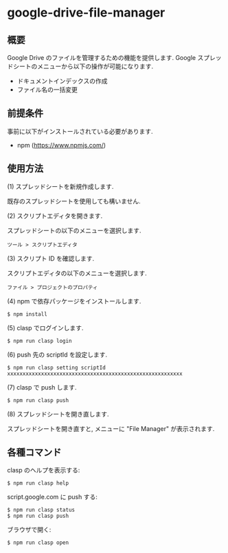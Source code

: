# google-drive-file-manager

## 概要

Google Drive のファイルを管理するための機能を提供します.
Google スプレッドシートのメニューから以下の操作が可能になります.

 * ドキュメントインデックスの作成
 * ファイル名の一括変更

## 前提条件

事前に以下がインストールされている必要があります.

 * npm (https://www.npmjs.com/)

## 使用方法

(1) スプレッドシートを新規作成します.

既存のスプレッドシートを使用しても構いません.

(2) スクリプトエディタを開きます.

スプレッドシートの以下のメニューを選択します.

    ツール > スクリプトエディタ

(3) スクリプト ID を確認します.

スクリプトエディタの以下のメニューを選択します.

    ファイル > プロジェクトのプロパティ

(4) npm で依存パッケージをインストールします.

    $ npm install

(5) clasp でログインします.

    $ npm run clasp login

(6) push 先の scriptId を設定します.

    $ npm run clasp setting scriptId xxxxxxxxxxxxxxxxxxxxxxxxxxxxxxxxxxxxxxxxxxxxxxxxxxxxxxxxx

(7) clasp で push します.

    $ npm run clasp push

(8) スプレッドシートを開き直します.

スプレッドシートを開き直すと, メニューに "File Manager" が表示されます.

## 各種コマンド

clasp のヘルプを表示する:

    $ npm run clasp help

script.google.com に push する:

    $ npm run clasp status
    $ npm run clasp push

ブラウザで開く:

    $ npm run clasp open

